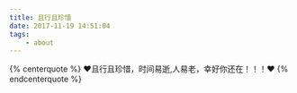 ```yaml
---
title: 且行且珍惜
date: 2017-11-19 14:51:04
tags:
	- about
---
```




{% centerquote %} ❤且行且珍惜，时间易逝,人易老，幸好你还在！！！❤ {% endcenterquote %}

